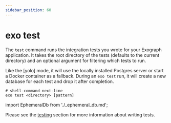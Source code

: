 ```yaml
---
sidebar_position: 60
---
```


# exo test

The `test` command runs the integration tests you wrote for your Exograph application. It takes the root directory of the tests (defaults to the current directory) and an optional argument for filtering which tests to run.

Like the [yolo] mode, it will use the locally installed Postgres server or start a Docker container as a fallback. During an `exo test` run, it will create a new database for each test and drop it after completion.

```shell-session
# shell-command-next-line
exo test <directory> [pattern]
```

import EphemeralDb from './_ephemeral_db.md';

<EphemeralDb/>

Please see the [testing](/production/testing.md) section for more information about writing tests.
